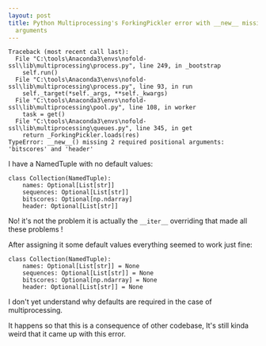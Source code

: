 ```yaml
---
layout: post
title: Python Multiprocessing's ForkingPickler error with __new__ missing positional
  arguments
---
```

```
Traceback (most recent call last):
  File "C:\tools\Anaconda3\envs\nofold-ssl\lib\multiprocessing\process.py", line 249, in _bootstrap
    self.run()
  File "C:\tools\Anaconda3\envs\nofold-ssl\lib\multiprocessing\process.py", line 93, in run
    self._target(*self._args, **self._kwargs)
  File "C:\tools\Anaconda3\envs\nofold-ssl\lib\multiprocessing\pool.py", line 108, in worker
    task = get()
  File "C:\tools\Anaconda3\envs\nofold-ssl\lib\multiprocessing\queues.py", line 345, in get
    return _ForkingPickler.loads(res)
TypeError: __new__() missing 2 required positional arguments: 'bitscores' and 'header'
```

I have a NamedTuple with no default values:

```
class Collection(NamedTuple):
    names: Optional[List[str]]
    sequences: Optional[List[str]]
    bitscores: Optional[np.ndarray]
    header: Optional[List[str]]
```

No! it's not the problem it is actually the `__iter__` overriding that made all these problems !

After assigning it some default values everything seemed to work just fine:

```
class Collection(NamedTuple):
    names: Optional[List[str]] = None
    sequences: Optional[List[str]] = None
    bitscores: Optional[np.ndarray] = None
    header: Optional[List[str]] = None
```

I don't yet understand why defaults are required in the case of multiprocessing.

It happens so that this is a consequence of other codebase, It's still kinda weird that it came up with this error.
